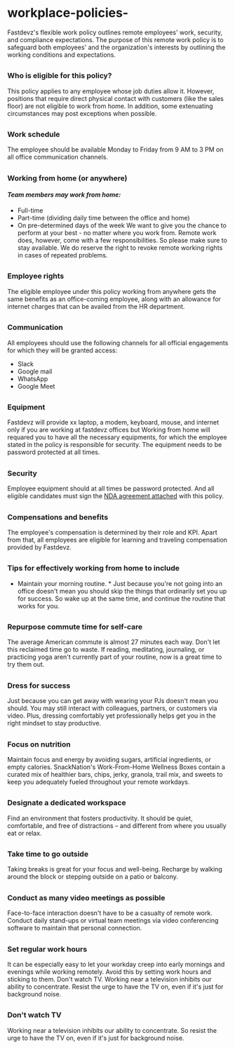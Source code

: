 # workplace-policies-
Fastdevz's flexible work policy outlines remote employees' work, security, and compliance expectations. The purpose of this remote work policy is to safeguard both employees' and the organization's interests by outlining the working conditions and expectations.
##
### Who is eligible for this policy?

This policy applies to any employee whose job duties allow it. However, positions that require direct physical contact with customers (like the sales floor) are not eligible to work from home. In addition, some extenuating circumstances may post exceptions when possible.
##
### Work schedule

The employee should be available Monday to Friday from 9 AM to 3 PM on all office communication channels.
##
### Working from home (or anywhere)
#### *Team members may work from home:*

- Full-time
- Part-time (dividing daily time between the office and home)
- On pre-determined days of the week
We want to give you the chance to perform at your best - no matter where you work from.
Remote work does, however, come with a few responsibilities. So please make sure to stay available.
We do reserve the right to revoke remote working rights in cases of repeated problems.
##
### Employee rights
The eligible employee under this policy working from anywhere gets the same benefits as an office-coming employee, along with an allowance for internet charges that can be availed from the HR department.
##
### Communication
All employees should use the following channels for all official engagements for which they will be granted access:

- Slack
- Google mail
- WhatsApp
- Google Meet
##
### Equipment
Fastdevz will provide xx laptop, a modem, keyboard, mouse, and internet only if you are working at fastdevz offices but Working from home will requared you to have all the necessary equipments, for which the employee stated in the policy is responsible for security. The equipment needs to be password protected at all times.
##
### Security
Employee equipment should at all times be password protected. And all eligible candidates must sign the [NDA agreement attached](https://github.com/fastdevz/workplace-policies-/tree/main/Non-Disclosure%20Agreement%20(NDA)) with this policy.
##
### Compensations and benefits
The employee's compensation is determined by their role and KPI. Apart from that, all employees are eligible for learning and traveling compensation provided by Fastdevz.
## 
##
##
### Tips for effectively working from home to include
* Maintain your morning routine. *
Just because you're not going into an office doesn't mean you should skip the things that ordinarily set you up for success. So wake up at the same time, and continue the routine that works for you.
## 
### Repurpose commute time for self-care
The average American commute is almost 27 minutes each way. Don't let this reclaimed time go to waste. If reading, meditating, journaling, or practicing yoga aren't currently part of your routine, now is a great time to try them out.
##
### Dress for success
Just because you can get away with wearing your PJs doesn't mean you should. You may still interact with colleagues, partners, or customers via video. Plus, dressing comfortably yet professionally helps get you in the right mindset to stay productive.
##
### Focus on nutrition
Maintain focus and energy by avoiding sugars, artificial ingredients, or empty calories. SnackNation's Work-From-Home Wellness Boxes contain a curated mix of healthier bars, chips, jerky, granola, trail mix, and sweets to keep you adequately fueled throughout your remote workdays.
##
### Designate a dedicated workspace
Find an environment that fosters productivity. It should be quiet, comfortable, and free of distractions – and different from where you usually eat or relax.
## 
### Take time to go outside
Taking breaks is great for your focus and well-being. Recharge by walking around the block or stepping outside on a patio or balcony.
##
### Conduct as many video meetings as possible
Face-to-face interaction doesn't have to be a casualty of remote work. Conduct daily stand-ups or virtual team meetings via video conferencing software to maintain that personal connection.
## 
### Set regular work hours
It can be especially easy to let your workday creep into early mornings and evenings while working remotely. Avoid this by setting work hours and sticking to them. Don't watch TV. Working near a television inhibits our ability to concentrate. Resist the urge to have the TV on, even if it's just for background noise.
##
### Don't watch TV
Working near a television inhibits our ability to concentrate. So resist the urge to have the TV on, even if it's just for background noise.